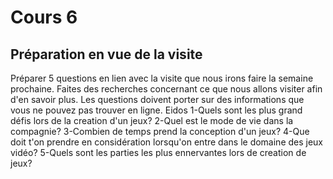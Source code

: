 # Cours 6
## Préparation en vue de la visite
Préparer 5 questions en lien avec la visite que nous irons faire la semaine prochaine. Faites des recherches concernant ce que nous allons visiter afin d'en savoir plus. Les questions doivent porter sur des informations que vous ne pouvez pas trouver en ligne.
Eidos
1-Quels sont les plus grand défis lors de la creation d'un jeux?
2-Quel est le mode de vie dans la compagnie?
3-Combien de temps prend la conception d'un jeux?
4-Que doit t'on prendre en considération lorsqu'on entre dans le domaine des jeux vidéo?
5-Quels sont les parties les plus ennervantes lors de creation de jeux?
